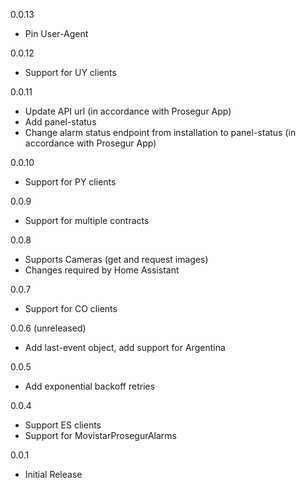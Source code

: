 0.0.13
- Pin User-Agent

0.0.12
- Support for UY clients

0.0.11
- Update API url (in accordance with Prosegur App)
- Add panel-status
- Change alarm status endpoint from installation to panel-status (in accordance with Prosegur App)

0.0.10
- Support for PY clients

0.0.9
- Support for multiple contracts

0.0.8
- Supports Cameras (get and request images)
- Changes required by Home Assistant

0.0.7
- Support for CO clients

0.0.6 (unreleased)
- Add last-event object, add support for Argentina

0.0.5 
- Add exponential backoff retries

0.0.4
- Support ES clients
- Support for MovistarProsegurAlarms

0.0.1
- Initial Release

